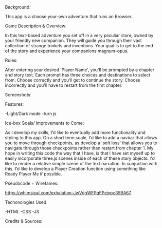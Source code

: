 Background: 

This app is a choose your-own adventure that runs on Browser. 

Game Description & Overview: 

In this text-based adventure you set off in a very peculiar store, owned by your friendly new companion. They will guide you through their vast collection of strange trinkets and inventions. Your goal is to get to the end of the story and experience your companions magnum-opus.  


Rules: 

After entering your desired 'Player Name', you'll be prompted by a chapter and story text. Each prompt has three choices and destinations to select from. Choose correctly and you'll get to continue the story. Choose incorrectly and you'll have to restart from the first chapter. 

Screenshots:


Features:

-Light/Dark mode
-turn js

Ice-box Goals/ Improvements to Come: 

As I develop my skills, I'd like to eventually add more functionality and styling to this app. On a short term scale, I'd like to add a navbar that allows you to move through checkpoints, as develop a 'soft loss' that allows you to navigate through those checkpoints rather than restart from chapter 1. My hope in writing this code the way that I have, is that I have set myself up to easily incorporate three.js scenes inside of each of these story objects. I'd like to render a relative simple scene of the text narration. In conjuction with this, I'd like to develop a Player Creation function using something like Ready Player Me if possible. 

Pseudocode + Wirefames:

https://whimsical.com/exhalation-JwVdgWFPqFPeivpc35BA67

Techonologies Used:

-HTML 
-CSS 
-JS

Credits & Sources: 

